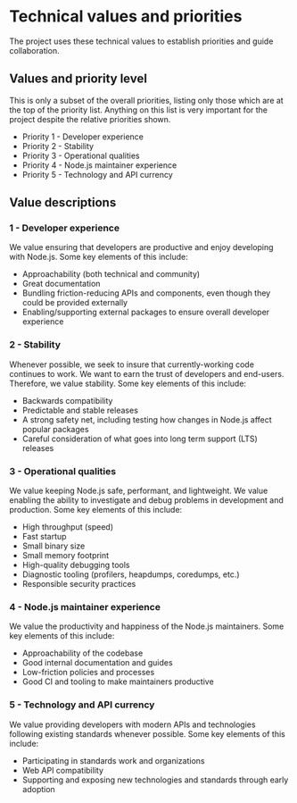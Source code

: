 # Technical values and priorities

The project uses these technical values to establish priorities and guide
collaboration.

## Values and priority level

This is only a subset of the overall priorities, listing only
those which are at the top of the priority list. Anything on this
list is very important for the project despite the relative priorities shown.

* Priority 1 - Developer experience
* Priority 2 - Stability
* Priority 3 - Operational qualities
* Priority 4 - Node.js maintainer experience
* Priority 5 - Technology and API currency

## Value descriptions

### 1 - Developer experience
We value ensuring that developers are productive and enjoy developing
with Node.js. Some key elements of this include:
* Approachability (both technical and community)
* Great documentation
* Bundling friction-reducing APIs and components, even though
  they could be provided externally
* Enabling/supporting external packages to ensure overall developer experience

### 2 - Stability
Whenever possible, we seek to insure that currently-working code continues to
work. We want to earn the trust of developers and end-users. Therefore, we value
stability.
Some key elements of this include:
* Backwards compatibility
* Predictable and stable releases
* A strong safety net, including testing how changes
  in Node.js affect popular packages
* Careful consideration of what goes into long term support (LTS) releases

### 3 - Operational qualities
We value keeping Node.js safe, performant, and lightweight.
We value enabling the ability to investigate and debug problems in
development and production. Some key elements of this include:
* High throughput (speed)
* Fast startup
* Small binary size
* Small memory footprint
* High-quality debugging tools
* Diagnostic tooling (profilers, heapdumps, coredumps, etc.)
* Responsible security practices

### 4 - Node.js maintainer experience
We value the productivity and happiness of the Node.js maintainers.
Some key elements of this include:
* Approachability of the codebase
* Good internal documentation and guides
* Low-friction policies and processes
* Good CI and tooling to make maintainers productive

### 5 - Technology and API currency
We value providing developers with modern APIs and technologies
following existing standards whenever possible.
Some key elements of this include:
* Participating in standards work and organizations
* Web API compatibility
* Supporting and exposing new technologies and standards through early adoption
